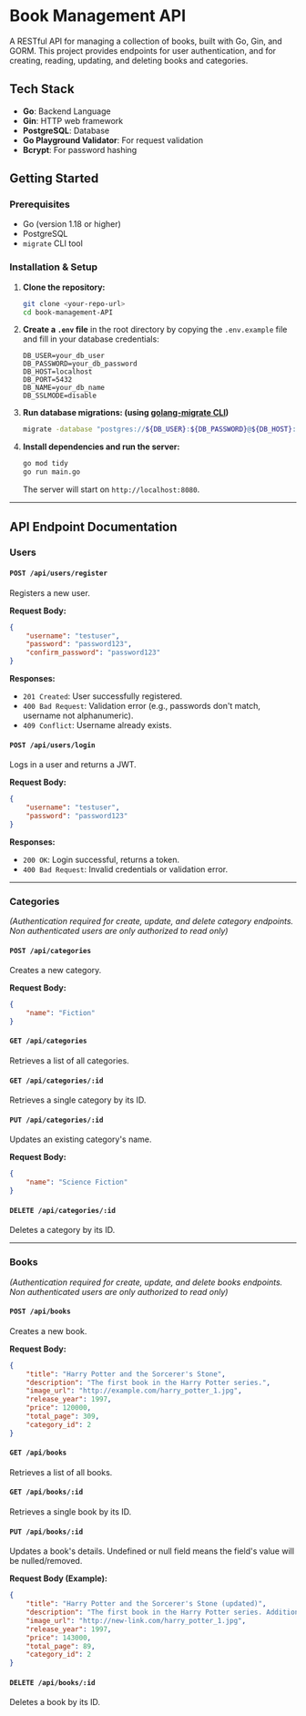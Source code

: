  # Book Management API

A RESTful API for managing a collection of books, built with Go, Gin, and GORM. This project provides endpoints for user authentication, and for creating, reading, updating, and deleting books and categories.

## Tech Stack

- **Go**: Backend Language
- **Gin**: HTTP web framework
- **PostgreSQL**: Database
- **Go Playground Validator**: For request validation
- **Bcrypt**: For password hashing

## Getting Started

### Prerequisites

- Go (version 1.18 or higher)
- PostgreSQL
- `migrate` CLI tool

### Installation & Setup

1.  **Clone the repository:**
    ```sh
    git clone <your-repo-url>
    cd book-management-API
    ```

2.  **Create a `.env` file** in the root directory by copying the `.env.example` file and fill in your database credentials:
    ```
    DB_USER=your_db_user
    DB_PASSWORD=your_db_password
    DB_HOST=localhost
    DB_PORT=5432
    DB_NAME=your_db_name
    DB_SSLMODE=disable
    ```

3.  **Run database migrations: (using [golang-migrate CLI](https://github.com/golang-migrate/migrate/tree/master/cmd/migrate))**
    ```sh
    migrate -database "postgres://${DB_USER}:${DB_PASSWORD}@${DB_HOST}:${DB_PORT}/${DB_NAME}?sslmode=${DB_SSLMODE}" -path database/migrations up
    ```

4.  **Install dependencies and run the server:**
    ```sh
    go mod tidy
    go run main.go
    ```
    The server will start on `http://localhost:8080`.

---

## API Endpoint Documentation

### Users

#### `POST /api/users/register`

Registers a new user.

**Request Body:**
```json
{
    "username": "testuser",
    "password": "password123",
    "confirm_password": "password123"
}
```

**Responses:**
- `201 Created`: User successfully registered.
- `400 Bad Request`: Validation error (e.g., passwords don't match, username not alphanumeric).
- `409 Conflict`: Username already exists.

#### `POST /api/users/login`

Logs in a user and returns a JWT.

**Request Body:**
```json
{
    "username": "testuser",
    "password": "password123"
}
```

**Responses:**
- `200 OK`: Login successful, returns a token.
- `400 Bad Request`: Invalid credentials or validation error.

---

### Categories

*(Authentication required for create, update, and delete category endpoints. Non authenticated users are only authorized to read only)*

#### `POST /api/categories`

Creates a new category.

**Request Body:**
```json
{
    "name": "Fiction"
}
```

#### `GET /api/categories`

Retrieves a list of all categories.

#### `GET /api/categories/:id`

Retrieves a single category by its ID.

#### `PUT /api/categories/:id`

Updates an existing category's name.

**Request Body:**
```json
{
    "name": "Science Fiction"
}
```

#### `DELETE /api/categories/:id`

Deletes a category by its ID.

---

### Books

*(Authentication required for create, update, and delete books endpoints. Non authenticated users are only authorized to read only)*

#### `POST /api/books`

Creates a new book.

**Request Body:**
```json
{
    "title": "Harry Potter and the Sorcerer's Stone",
    "description": "The first book in the Harry Potter series.",
    "image_url": "http://example.com/harry_potter_1.jpg",
    "release_year": 1997,
    "price": 120000,
    "total_page": 309,
    "category_id": 2
}
```




#### `GET /api/books`

Retrieves a list of all books.

#### `GET /api/books/:id`

Retrieves a single book by its ID.

#### `PUT /api/books/:id`

Updates a book's details. Undefined or null field means the field's value will be nulled/removed.

**Request Body (Example):**
```json
{
    "title": "Harry Potter and the Sorcerer's Stone (updated)",
    "description": "The first book in the Harry Potter series. Additional desc",
    "image_url": "http://new-link.com/harry_potter_1.jpg",
    "release_year": 1997,
    "price": 143000,
    "total_page": 89,
    "category_id": 2
}
```

#### `DELETE /api/books/:id`

Deletes a book by its ID.
